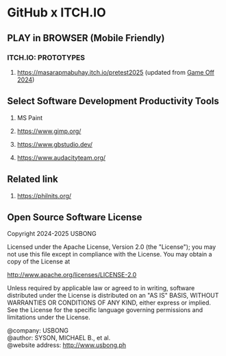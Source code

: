 # GitHub x ITCH.IO 
<!--
# [Game Off 2024: Blue Sapphire Galaxy](https://masarapmabuhay.itch.io/blue-sapphire-galaxy)

[<img src="https://github.com/usbong/game-off-2024/blob/main/notes/art/usbongYouTubeGameOff2024TitleBG.png" width="60%">
](https://masarapmabuhay.itch.io/blue-sapphire-galaxy)

This is a work of fiction created for Game Off 2024 with the theme SECRETS.
-->

## PLAY in BROWSER (Mobile Friendly)

<!--
## [<img src="https://github.com/masarapmabuhay/game-off-2024/blob/main/notes/art/catLunge.png" width="10%">](https://masarapmabuhay.itch.io/blue-sapphire-galaxy)   
-->

### ITCH.IO: PROTOTYPES

1) https://masarapmabuhay.itch.io/pretest2025 (updated from [Game Off 2024](https://github.com/usbong/game-off-2024))

<!--
1) https://masarapmabuhay.itch.io/game-off-2024-prototype0 (updated from [Game Off 2023](https://github.com/usbong/game-off-2023))

2) https://masarapmabuhay.itch.io/game-off-2024-prototype1

3) https://masarapmabuhay.itch.io/game-off-2024-prototype2

4) https://masarapmabuhay.itch.io/game-off-2024-prototype3

5) https://masarapmabuhay.itch.io/game-off-2024-prototype4
   
6) https://masarapmabuhay.itch.io/game-off-2024-prototype5

7) https://masarapmabuhay.itch.io/game-off-2024-prototype6

8) https://masarapmabuhay.itch.io/game-off-2024-prototype7

9) https://masarapmabuhay.itch.io/game-off-2024-prototype8

10) https://masarapmabuhay.itch.io/game-off-2024-prototype9

11) https://masarapmabuhay.itch.io/game-off-2024-prototype10

12) https://masarapmabuhay.itch.io/game-off-2024-prototype11

13) https://masarapmabuhay.itch.io/game-off-2024-prototype12

14) https://masarapmabuhay.itch.io/game-off-2024-prototype13

15) https://masarapmabuhay.itch.io/game-off-2024-prototype14

16) https://masarapmabuhay.itch.io/game-off-2024-prototype15
-->

## Select Software Development Productivity Tools

1) MS Paint

2) https://www.gimp.org/

3) https://www.gbstudio.dev/

4) https://www.audacityteam.org/

## Related link

1) https://philnits.org/

## Open Source Software License

Copyright 2024-2025 USBONG

Licensed under the Apache License, Version 2.0 (the "License"); you may not use this file except in compliance with the License. You may obtain a copy of the License at

   http://www.apache.org/licenses/LICENSE-2.0
  
Unless required by applicable law or agreed to in writing, software distributed under the License is distributed on an "AS IS" BASIS, WITHOUT WARRANTIES OR CONDITIONS OF ANY KIND, either express or implied. See the License for the specific language governing permissions and limitations under the License.

@company: USBONG<br/>
@author: SYSON, MICHAEL B., et al.<br/>
@website address: http://www.usbong.ph<br/>
